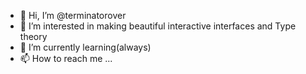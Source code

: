 - 👋 Hi, I’m @terminatorover
- 👀 I’m interested in making beautiful interactive interfaces and Type theory 
- 🌱 I’m currently learning(always) 
- 📫 How to reach me ...

<!---
terminatorover/terminatorover is a ✨ special ✨ repository because its `README.md` (this file) appears on your GitHub profile.
You can click the Preview link to take a look at your changes.
--->
